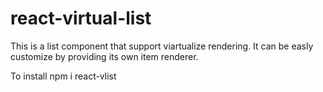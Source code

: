 # react-virtual-list
This is a list component that support viartualize rendering.
It can be easly customize by providing its own item renderer.

To install
npm i react-vlist

